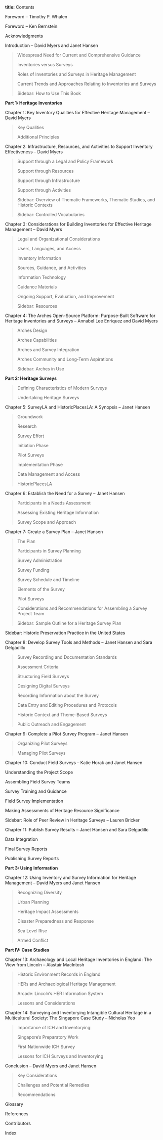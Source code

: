**title:** Contents

Foreword – Timothy P. Whalen

Foreword – Ken Bernstein

Acknowledgments

Introduction – David Myers and Janet Hansen

> Widespread Need for Current and Comprehensive Guidance
>
> Inventories versus Surveys
>
> Roles of Inventories and Surveys in Heritage Management
>
> Current Trends and Approaches Relating to Inventories and Surveys
>
> Sidebar: How to Use This Book

**Part 1: Heritage Inventories**

Chapter 1: Key Inventory Qualities for Effective Heritage Management – David Myers

> Key Qualities
>
> Additional Principles

Chapter 2: Infrastructure, Resources, and Activities to Support Inventory Effectiveness – David Myers

> Support through a Legal and Policy Framework
>
> Support through Resources
>
> Support through Infrastructure
>
> Support through Activities
>
> Sidebar: Overview of Thematic Frameworks, Thematic Studies, and Historic Contexts
>
> Sidebar: Controlled Vocabularies

Chapter 3: Considerations for Building Inventories for Effective Heritage Management – David Myers

> Legal and Organizational Considerations
>
> Users, Languages, and Access
>
> Inventory Information
>
> Sources, Guidance, and Activities
>
> Information Technology
>
> Guidance Materials
>
> Ongoing Support, Evaluation, and Improvement
>
> Sidebar: Resources

Chapter 4: The Arches Open-Source Platform: Purpose-Built Software for Heritage Inventories and Surveys – Annabel Lee Enriquez and David Myers

> Arches Design
>
> Arches Capabilities
>
> Arches and Survey Integration
>
> Arches Community and Long-Term Aspirations
>
> Sidebar: Arches in Use

**Part 2: Heritage Surveys**

> Defining Characteristics of Modern Surveys
>
> Undertaking Heritage Surveys

Chapter 5: SurveyLA and HistoricPlacesLA: A Synopsis – Janet Hansen

> Groundwork
>
> Research
>
> Survey Effort
>
> Initiation Phase
>
> Pilot Surveys
>
> Implementation Phase
>
> Data Management and Access
>
> HistoricPlacesLA

Chapter 6: Establish the Need for a Survey – Janet Hansen

> Participants in a Needs Assessment
>
> Assessing Existing Heritage Information
>
> Survey Scope and Approach

Chapter 7: Create a Survey Plan – Janet Hansen

> The Plan
>
> Participants in Survey Planning
>
> Survey Administration
>
> Survey Funding
>
> Survey Schedule and Timeline
>
> Elements of the Survey
>
> Pilot Surveys
>
> Considerations and Recommendations for Assembling a Survey Project Team
>
> Sidebar: Sample Outline for a Heritage Survey Plan

Sidebar: Historic Preservation Practice in the United States

Chapter 8: Develop Survey Tools and Methods – Janet Hansen and Sara Delgadillo

> Survey Recording and Documentation Standards
>
> Assessment Criteria
>
> Structuring Field Surveys
>
> Designing Digital Surveys
>
> Recording Information about the Survey
>
> Data Entry and Editing Procedures and Protocols
>
> Historic Context and Theme-Based Surveys
>
> Public Outreach and Engagement

Chapter 9: Complete a Pilot Survey Program – Janet Hansen

> Organizing Pilot Surveys
>
> Managing Pilot Surveys

Chapter 10: Conduct Field Surveys – Katie Horak and Janet Hansen

Understanding the Project Scope

Assembling Field Survey Teams

Survey Training and Guidance

Field Survey Implementation

Making Assessments of Heritage Resource Significance

Sidebar: Role of Peer Review in Heritage Surveys – Lauren Bricker

Chapter 11: Publish Survey Results – Janet Hansen and Sara Delgadillo

Data Integration

Final Survey Reports

Publishing Survey Reports

**Part 3: Using Information**

Chapter 12: Using Inventory and Survey Information for Heritage Management – David Myers and Janet Hansen

> Recognizing Diversity
>
> Urban Planning
>
> Heritage Impact Assessments
>
> Disaster Preparedness and Response
>
> Sea Level Rise
>
> Armed Conflict

**Part IV: Case Studies**

Chapter 13: Archaeology and Local Heritage Inventories in England: The View from Lincoln – Alastair MacIntosh

> Historic Environment Records in England
>
> HERs and Archaeological Heritage Management
>
> Arcade: Lincoln’s HER Information System
>
> Lessons and Considerations

Chapter 14: Surveying and Inventorying Intangible Cultural Heritage in a Multicultural Society: The Singapore Case Study – Nicholas Yeo

> Importance of ICH and Inventorying
>
> Singapore’s Preparatory Work
>
> First Nationwide ICH Survey
>
> Lessons for ICH Surveys and Inventorying

Conclusion – David Myers and Janet Hansen

> Key Considerations
>
> Challenges and Potential Remedies
>
> Recommendations

Glossary

References

Contributors

Index

